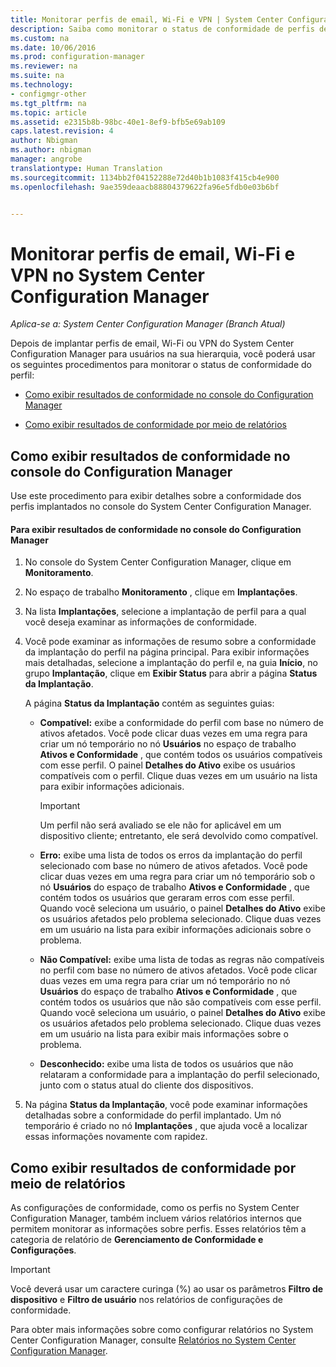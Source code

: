 ```yaml
---
title: Monitorar perfis de email, Wi-Fi e VPN | System Center Configuration Manager
description: Saiba como monitorar o status de conformidade de perfis de email, Wi-Fi e VPN no System Center Configuration Manager.
ms.custom: na
ms.date: 10/06/2016
ms.prod: configuration-manager
ms.reviewer: na
ms.suite: na
ms.technology:
- configmgr-other
ms.tgt_pltfrm: na
ms.topic: article
ms.assetid: e2315b8b-98bc-40e1-8ef9-bfb5e69ab109
caps.latest.revision: 4
author: Nbigman
ms.author: nbigman
manager: angrobe
translationtype: Human Translation
ms.sourcegitcommit: 1134bb2f04152288e72d40b1b1083f415cb4e900
ms.openlocfilehash: 9ae359deaacb88804379622fa96e5fdb0e03b6bf


---
```


# <a name="monitor-email-wi-fi-and-vpn-profiles-in-system-center-configuration-manager"></a>Monitorar perfis de email, Wi-Fi e VPN no System Center Configuration Manager

*Aplica-se a: System Center Configuration Manager (Branch Atual)*

Depois de implantar perfis de email, Wi-Fi ou VPN do System Center Configuration Manager para usuários na sua hierarquia, você poderá usar os seguintes procedimentos para monitorar o status de conformidade do perfil:  

-   [Como exibir resultados de conformidade no console do Configuration Manager](#BKMK_console)  

-   [Como exibir resultados de conformidade por meio de relatórios](#BKMK_Reports)  

##  <a name="a-namebkmkconsolea-how-to-view-compliance-results-in-the-configuration-manager-console"></a><a name="BKMK_console"></a> Como exibir resultados de conformidade no console do Configuration Manager  
 Use este procedimento para exibir detalhes sobre a conformidade dos perfis implantados no console do System Center Configuration Manager.  

#### <a name="to-view-compliance-results-in-the-configuration-manager-console"></a>Para exibir resultados de conformidade no console do Configuration Manager  

1.  No console do System Center Configuration Manager, clique em **Monitoramento**.  

2.  No espaço de trabalho **Monitoramento** , clique em **Implantações**.  

3.  Na lista **Implantações**, selecione a implantação de perfil para a qual você deseja examinar as informações de conformidade.  

4.  Você pode examinar as informações de resumo sobre a conformidade da implantação do perfil na página principal. Para exibir informações mais detalhadas, selecione a implantação do perfil e, na guia **Início**, no grupo **Implantação**, clique em **Exibir Status** para abrir a página **Status da Implantação**.  

     A página **Status da Implantação** contém as seguintes guias:  

    -   **Compatível:** exibe a conformidade do perfil com base no número de ativos afetados. Você pode clicar duas vezes em uma regra para criar um nó temporário no nó **Usuários** no espaço de trabalho **Ativos e Conformidade** , que contém todos os usuários compatíveis com esse perfil. O painel **Detalhes do Ativo** exibe os usuários compatíveis com o perfil. Clique duas vezes em um usuário na lista para exibir informações adicionais.  

        > [!IMPORTANT]  
        >  Um perfil não será avaliado se ele não for aplicável em um dispositivo cliente; entretanto, ele será devolvido como compatível.  

    -   **Erro:** exibe uma lista de todos os erros da implantação do perfil selecionado com base no número de ativos afetados. Você pode clicar duas vezes em uma regra para criar um nó temporário sob o nó **Usuários** do espaço de trabalho **Ativos e Conformidade** , que contém todos os usuários que geraram erros com esse perfil. Quando você seleciona um usuário, o painel **Detalhes do Ativo** exibe os usuários afetados pelo problema selecionado. Clique duas vezes em um usuário na lista para exibir informações adicionais sobre o problema.  

    -   **Não Compatível:** exibe uma lista de todas as regras não compatíveis no perfil com base no número de ativos afetados. Você pode clicar duas vezes em uma regra para criar um nó temporário no nó **Usuários** do espaço de trabalho **Ativos e Conformidade** , que contém todos os usuários que não são compatíveis com esse perfil. Quando você seleciona um usuário, o painel **Detalhes do Ativo** exibe os usuários afetados pelo problema selecionado. Clique duas vezes em um usuário na lista para exibir mais informações sobre o problema.  

    -   **Desconhecido:** exibe uma lista de todos os usuários que não relataram a conformidade para a implantação do perfil selecionado, junto com o status atual do cliente dos dispositivos.  

5.  Na página **Status da Implantação**, você pode examinar informações detalhadas sobre a conformidade do perfil implantado. Um nó temporário é criado no nó **Implantações** , que ajuda você a localizar essas informações novamente com rapidez.  

##  <a name="a-namebkmkreportsa-how-to-view-compliance-results-by-using-reports"></a><a name="BKMK_Reports"></a> Como exibir resultados de conformidade por meio de relatórios  
 As configurações de conformidade, como os perfis no System Center Configuration Manager, também incluem vários relatórios internos que permitem monitorar as informações sobre perfis. Esses relatórios têm a categoria de relatório de **Gerenciamento de Conformidade e Configurações**.  

> [!IMPORTANT]  
>  Você deverá usar um caractere curinga (%) ao usar os parâmetros **Filtro de dispositivo** e **Filtro de usuário** nos relatórios de configurações de conformidade.  

 Para obter mais informações sobre como configurar relatórios no System Center Configuration Manager, consulte [Relatórios no System Center Configuration Manager](../../core/servers/manage/reporting.md).  



<!--HONumber=Nov16_HO1-->


